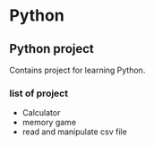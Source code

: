 # Python

## Python project 

Contains project for learning Python.

### list of project

- Calculator
- memory game
- read and manipulate csv file

